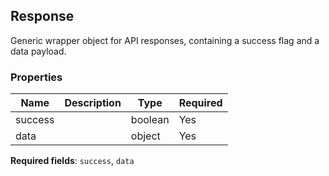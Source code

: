## Response

Generic wrapper object for API responses, containing a success flag and a data payload.

### Properties

| Name | Description | Type | Required |
| --- | --- | --- | --- |
| success |  | boolean | Yes |
| data |  | object | Yes |

**Required fields**: `success`, `data`